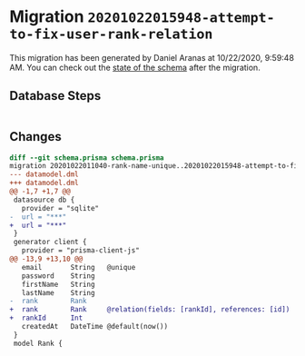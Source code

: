 # Migration `20201022015948-attempt-to-fix-user-rank-relation`

This migration has been generated by Daniel Aranas at 10/22/2020, 9:59:48 AM.
You can check out the [state of the schema](./schema.prisma) after the migration.

## Database Steps

```sql

```

## Changes

```diff
diff --git schema.prisma schema.prisma
migration 20201022011040-rank-name-unique..20201022015948-attempt-to-fix-user-rank-relation
--- datamodel.dml
+++ datamodel.dml
@@ -1,7 +1,7 @@
 datasource db {
   provider = "sqlite"
-  url = "***"
+  url = "***"
 }
 generator client {
   provider = "prisma-client-js"
@@ -13,9 +13,10 @@
   email       String   @unique
   password    String
   firstName   String
   lastName    String
-  rank        Rank
+  rank        Rank     @relation(fields: [rankId], references: [id])
+  rankId      Int
   createdAt   DateTime @default(now())
 }
 model Rank {
```



